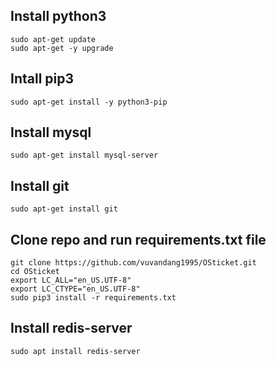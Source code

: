 ## Install python3

```
sudo apt-get update
sudo apt-get -y upgrade
```

## Intall pip3

`sudo apt-get install -y python3-pip`

## Install mysql

`sudo apt-get install mysql-server`

## Install git

`sudo apt-get install git`

## Clone repo and run requirements.txt file

```
git clone https://github.com/vuvandang1995/OSticket.git
cd OSticket
export LC_ALL="en_US.UTF-8"
export LC_CTYPE="en_US.UTF-8"
sudo pip3 install -r requirements.txt
```

## Install redis-server

`sudo apt install redis-server`

